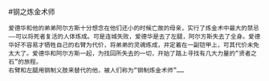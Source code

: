 #钢之炼金术师


    爱德华和他的弟弟阿尔方斯十分想念在他们还小的时候亡故的母亲，实行了炼金术中最大的禁忌——可以将死者复活的人体炼成。可是连城失败，爱德华是去了左腿，阿尔方斯失去了全身。爱德华好不容易才牺牲自己的右臂为代价，将弟弟的灵魂练成，并定着在一副铠甲上，可其代价未免太大了。爱德华和阿尔方斯一起，为找回所失去的一切，开始了踏上寻找有几大力量的“贤者之石”的旅程。
    右臂和左腿用钢制义肢来替代的他，被人们称为“钢制炼金术师”……


